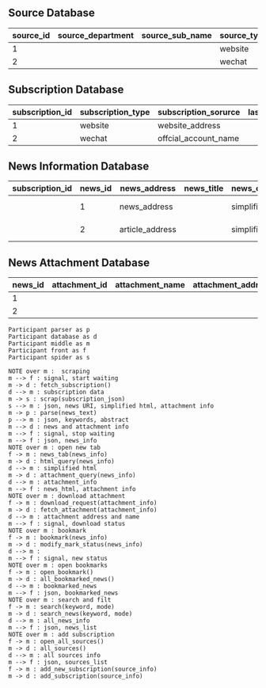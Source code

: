 ## Source Database

| source_id | source_department | source_sub_name | source_type | source_address        |
| --------- | ----------------- | --------------- | ----------- | --------------------- |
| 1         |                   |                 | website     | website_address       |
| 2         |                   |                 | wechat      | official_account_name |

## Subscription Database

| subscription_id | subscription_type | subscription_sorurce | last_updated_time |
| --------------- | ----------------- | -------------------- | ----------------- |
| 1               | website           | website_address      |                   |
| 2               | wechat            | offcial_account_name |                   |

## News Information Database

| subscription_id | news_id | news_address    | news_title | news_content_html | news_abstract | news_keyword | is_bookmarked | created_time       | added_time |
| --------------- | ------- | --------------- | ---------- | ----------------- | ------------- | ------------ | ------------- | ------------------ | ---------- |
|                 | 1       | news_address    |            | simplified_html   | summary text  | A,B,C,D      | True          | written in news    |            |
|                 | 2       | article_address |            | simplified_html   |               |              | False         | written in article |            |

## News Attachment Database

| news_id | attachment_id | attachment_name | attachment_address |
| ------- | ------------- | --------------- | ------------------ |
| 1       |               |                 |                    |
| 2       |               |                 |                    |




```sequence
Participant parser as p
Participant database as d
Participant middle as m
Participant front as f
Participant spider as s

NOTE over m :  scraping
m --> f : signal, start waiting
m -> d : fetch_subscription()
d --> m : subscription data
m -> s : scrap(subscription_json)
s --> m : json, news URI, simplified html, attachment info 
m -> p : parse(news_text)
p --> m : json, keywords, abstract
m --> d : news and attachment info
m --> f : signal, stop waiting
m --> f : json, news_info
NOTE over m : open new tab
f -> m : news_tab(news_info)
m -> d : html_query(news_info)
d --> m : simplified html
m -> d : attachment_query(news_info)
d --> m : attachment_info
m --> f : news_html, attachment info
NOTE over m : download attachment
f -> m : download_request(attachment_info)
m -> d : fetch_attachment(attachment_info)
d --> m : attachment address and name
m --> f : signal, download status
NOTE over m : bookmark
f -> m : bookmark(news_info)
m -> d : modify_mark_status(news_info)
d --> m : 
m --> f : signal, new status
NOTE over m : open bookmarks
f -> m : open_bookmark()
m -> d : all_bookmarked_news()
d --> m : bookmarked_news
m --> f : json, bookmarked_news
NOTE over m : search and filt
f -> m : search(keyword, mode)
m -> d : search_news(keyword, mode)
d --> m : all_news_info
m --> f : json, news_list
NOTE over m : add subscription
f -> m : open_all_sources()
m -> d : all_sources()
d --> m : all sources info
m --> f : json, sources_list
f -> m : add_new_subscription(source_info)
m -> d : add_subscription(source_info)
```